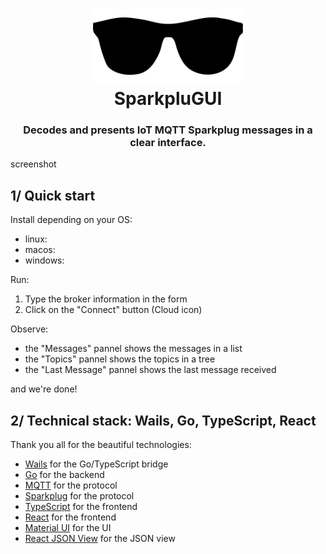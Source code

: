 <h1 align=center>
    <div>
        <img src="sparkplugui/frontend/src/assets/images/logo.svg" width="240" style="filter: 'invert(78%) sepia(95%) saturate(1004%) hue-rotate(339deg) brightness(101%) contrast(101%)'" />
    </div>
    <div>SparkpluGUI</div>
</h1>
<h3 align=center>
<div>Decodes and presents IoT MQTT Sparkplug messages in a clear interface.</div>
</h3>

screenshot


## 1/ Quick start

Install depending on your OS:

- linux:
- macos:
- windows: 

Run:

1. Type the broker information in the form
2. Click on the "Connect" button (Cloud icon)

Observe:

- the "Messages" pannel shows the messages in a list
- the "Topics" pannel shows the topics in a tree
- the "Last Message" pannel shows the last message received

and we're done!

## 2/ Technical stack: Wails, Go, TypeScript, React

Thank you all for the beautiful technologies:
- [Wails](https://wails.app/) for the Go/TypeScript bridge
- [Go](https://golang.org/) for the backend
- [MQTT](https://mqtt.org/) for the protocol
- [Sparkplug](https://www.cirrus-link.com/) for the protocol
- [TypeScript](https://www.typescriptlang.org/) for the frontend
- [React](https://reactjs.org/) for the frontend
- [Material UI](https://material-ui.com/) for the UI
- [React JSON View](https://raw.githack.com/uiwjs/react-json-view/v1-docs/index.html) for the JSON view
